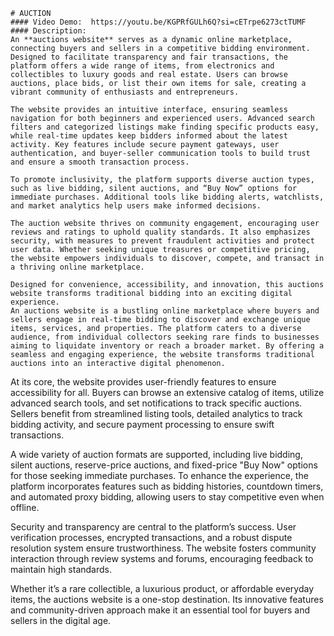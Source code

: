     # AUCTION
    #### Video Demo:  https://youtu.be/KGPRfGULh6Q?si=cETrpe6273ctTUMF
    #### Description:
    An **auctions website** serves as a dynamic online marketplace, connecting buyers and sellers in a competitive bidding environment. Designed to facilitate transparency and fair transactions, the platform offers a wide range of items, from electronics and collectibles to luxury goods and real estate. Users can browse auctions, place bids, or list their own items for sale, creating a vibrant community of enthusiasts and entrepreneurs.

    The website provides an intuitive interface, ensuring seamless navigation for both beginners and experienced users. Advanced search filters and categorized listings make finding specific products easy, while real-time updates keep bidders informed about the latest activity. Key features include secure payment gateways, user authentication, and buyer-seller communication tools to build trust and ensure a smooth transaction process.

    To promote inclusivity, the platform supports diverse auction types, such as live bidding, silent auctions, and “Buy Now” options for immediate purchases. Additional tools like bidding alerts, watchlists, and market analytics help users make informed decisions.

    The auction website thrives on community engagement, encouraging user reviews and ratings to uphold quality standards. It also emphasizes security, with measures to prevent fraudulent activities and protect user data. Whether seeking unique treasures or competitive pricing, the website empowers individuals to discover, compete, and transact in a thriving online marketplace.

    Designed for convenience, accessibility, and innovation, this auctions website transforms traditional bidding into an exciting digital experience.
    An auctions website is a bustling online marketplace where buyers and sellers engage in real-time bidding to discover and exchange unique items, services, and properties. The platform caters to a diverse audience, from individual collectors seeking rare finds to businesses aiming to liquidate inventory or reach a broader market. By offering a seamless and engaging experience, the website transforms traditional auctions into an interactive digital phenomenon.

At its core, the website provides user-friendly features to ensure accessibility for all. Buyers can browse an extensive catalog of items, utilize advanced search tools, and set notifications to track specific auctions. Sellers benefit from streamlined listing tools, detailed analytics to track bidding activity, and secure payment processing to ensure swift transactions.

A wide variety of auction formats are supported, including live bidding, silent auctions, reserve-price auctions, and fixed-price "Buy Now" options for those seeking immediate purchases. To enhance the experience, the platform incorporates features such as bidding histories, countdown timers, and automated proxy bidding, allowing users to stay competitive even when offline.

Security and transparency are central to the platform’s success. User verification processes, encrypted transactions, and a robust dispute resolution system ensure trustworthiness. The website fosters community interaction through review systems and forums, encouraging feedback to maintain high standards.

Whether it’s a rare collectible, a luxurious product, or affordable everyday items, the auctions website is a one-stop destination. Its innovative features and community-driven approach make it an essential tool for buyers and sellers in the digital age.
